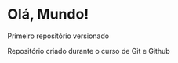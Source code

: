 # Olá, Mundo!
 Primeiro repositório versionado 
 
 Repositório criado durante o curso de Git e Github

 
